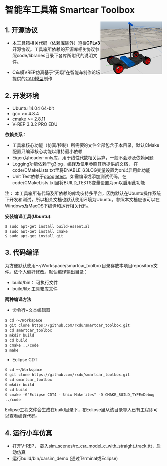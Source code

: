 # 智能车工具箱 Smartcar Toolbox

<img src="/docs/img/car_model_c.png" align="right" height="168" >


## 1. 开源协议

* 本工具箱相关代码（依赖库除外）遵循**GPLv3**开源协议。工具箱所依赖的开源库相关协议参照code/libraries目录下各库所附代的说明文件。

* C车模VREP仿真基于“天翊”在智能车制作论坛提供的[CAD模型](http://www.znczz.com/forum.php?mod=viewthread&tid=237102)制作


## 2. 开发环境

* Ubuntu 14.04 64-bit
* gcc >= 4.8.4
* cmake >= 2.8.11
* V-REP 3.3.2 PRO EDU

**依赖关系**：

* 工具箱核心功能（仿真/控制）所需要的文件全部包含于本目录，默认CMake配置只编译核心功能以维持最小依赖
* Eigen为header-only库，用于线性代数相关运算，一般不会涉及依赖问题
* Logging功能依赖于[g3log](https://github.com/KjellKod/g3log)，编译及使用参照其所提供的文档， 在code/CMakeLists.txt里将ENABLE_G3LOG变量设置为on以启用此功能
* Unit Test依赖于[googletest](https://github.com/google/googletest)，如需编译或添加测试代码，在code/CMakeLists.txt里将BUILD_TESTS变量设置为on以启用此功能

注： 本工具箱所有代码及所依赖的库均支持多平台，因为默认在Ubuntu操作系统下开发和测试，所以相关文档也默认使用环境为Ubuntu。参照本文档应该可以在Windows及MacOS下编译和运行相关代码。

**安装编译工具(Ubuntu)**:
```
$ sudo apt-get install build-essential
$ sudo apt-get install cmake
$ sudo apt-get install git
```

## 3. 代码编译

为方便默认使用～/Workspace/smartcar_toolbox目录存放本项目repository文件。依个人偏好修改。默认编译输出目录：

* build/bin： 可执行文件
* build/lib: 工具箱库文件

**两种编译方法**

* 命令行+文本编辑器
```
$ cd ～/Workspace
$ git clone https://github.com/rxdu/smartcar_toolbox.git
$ cd smartcar_toolbox
$ mkdir build
$ cd build
$ cmake ../code
$ make
```

* Eclipse CDT
```
$ cd ～/Workspace
$ git clone https://github.com/rxdu/smartcar_toolbox.git
$ cd smartcar_toolbox
$ mkdir build
$ cd build
$ cmake -G"Eclipse CDT4 - Unix Makefiles" -D CMAKE_BUILD_TYPE=Debug ../code
```
Eclipse工程文件会生成在build目录下，在Eclipse里从该目录导入已有工程即可以查看编译代码。

## 4. 运行小车仿真

* 打开V-REP， 载入sim_scenes/rc_car_model_c_with_straight_track.ttt，启动仿真
* 运行build/bin/carsim_demo (通过Terminal或Eclipse)
